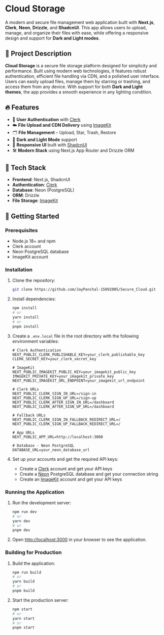 # Cloud Storage

A modern and secure file management web application built with **Next.js**, **Clerk**, **Neon**, **Drizzle**, and **ShadcnUI**. This app allows users to upload, manage, and organize their files with ease, while offering a responsive design and support for **Dark and Light modes**.

## 🧩 Project Description

**Cloud Storage** is a secure file storage platform designed for simplicity and performance. Built using modern web technologies, it features robust authentication, efficient file handling via CDN, and a polished user interface. Users can easily upload files, manage them by starring or trashing, and access them from any device. With support for both **Dark and Light themes**, the app provides a smooth experience in any lighting condition.

## 🔥 Features

- 🔐 **User Authentication** with [Clerk](https://clerk.com/)
- ☁️ **File Upload and CDN Delivery** using [ImageKit](https://imagekit.io/)
- 🗂️ **File Management** – Upload, Star, Trash, Restore
- 🌙 **Dark and Light Mode** support
- 📱 **Responsive UI** built with [ShadcnUI](https://ui.shadcn.com)
- 🛠️ **Modern Stack** using Next.js App Router and Drizzle ORM

## 🧰 Tech Stack

- **Frontend**: Next.js, ShadcnUI
- **Authentication**: [Clerk](https://clerk.com/)
- **Database**: Neon (PostgreSQL)
- **ORM**: Drizzle
- **File Storage**: [ImageKit](https://imagekit.io/)

## 🚀 Getting Started

### Prerequisites

- Node.js 18+ and npm
- Clerk account
- Neon PostgreSQL database
- ImageKit account

### Installation

1. Clone the repository:

   ```bash
   git clone https://github.com/JayPanchal-15092005/Secure_Cloud.git

2. Install dependencies:

   ```bash
   npm install
   # or
   yarn install
   # or
   pnpm install
   ```

3. Create a `.env.local` file in the root directory with the following environment variables:

   ```
   # Clerk Authentication
   NEXT_PUBLIC_CLERK_PUBLISHABLE_KEY=your_clerk_publishable_key
   CLERK_SECRET_KEY=your_clerk_secret_key

   # ImageKit
   NEXT_PUBLIC_IMAGEKIT_PUBLIC_KEY=your_imagekit_public_key
   IMAGEKIT_PRIVATE_KEY=your_imagekit_private_key
   NEXT_PUBLIC_IMAGEKIT_URL_ENDPOINT=your_imagekit_url_endpoint

   # Clerk URLs
   NEXT_PUBLIC_CLERK_SIGN_IN_URL=/sign-in
   NEXT_PUBLIC_CLERK_SIGN_UP_URL=/sign-up
   NEXT_PUBLIC_CLERK_AFTER_SIGN_IN_URL=/dashboard
   NEXT_PUBLIC_CLERK_AFTER_SIGN_UP_URL=/dashboard

   # Fallback URLs
   NEXT_PUBLIC_CLERK_SIGN_IN_FALLBACK_REDIRECT_URL=/
   NEXT_PUBLIC_CLERK_SIGN_UP_FALLBACK_REDIRECT_URL=/

   # App URLs
   NEXT_PUBLIC_APP_URL=http://localhost:3000

   # Database - Neon PostgreSQL
   DATABASE_URL=your_neon_database_url
   ```

4. Set up your accounts and get the required API keys:
   - Create a [Clerk](https://clerk.dev/) account and get your API keys
   - Create a [Neon](https://neon.tech/) PostgreSQL database and get your connection string
   - Create an [ImageKit](https://imagekit.io/) account and get your API keys

### Running the Application

1. Run the development server:

   ```bash
   npm run dev
   # or
   yarn dev
   # or
   pnpm dev
   ```

2. Open [http://localhost:3000](http://localhost:3000) in your browser to see the application.

### Building for Production

1. Build the application:

   ```bash
   npm run build
   # or
   yarn build
   # or
   pnpm build
   ```

2. Start the production server:
   ```bash
   npm start
   # or
   yarn start
   # or
   pnpm start
   ```
